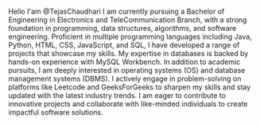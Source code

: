 Hello I'am @TejasChaudhari 
I am currently pursuing a Bachelor of Engineering in Electronics and TeleCommunication Branch, with a strong foundation in programming, data structures, algorithms, and software engineering.
Proficient in multiple programming languages including Java, Python, HTML, CSS, JavaScript, and SQL, I have developed a range of projects that showcase my skills. 
My expertise in databases is backed by hands-on experience with MySQL Workbench. 
In addition to academic pursuits, I am deeply interested in operating systems (OS) and database management systems (DBMS). 
I actively engage in problem-solving on platforms like Leetcode and GeeksForGeeks to sharpen my skills and stay updated with the latest industry trends.
I am eager to contribute to innovative projects and collaborate with like-minded individuals to create impactful software solutions.
